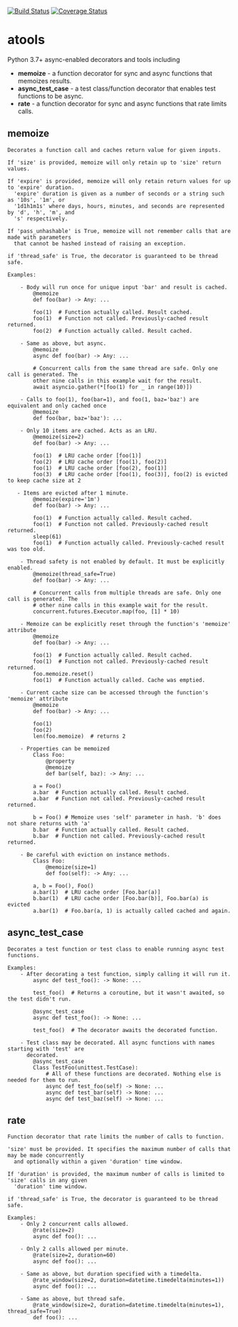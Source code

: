 [![Build Status](https://travis-ci.org/cevans87/atools.svg?branch=master&kill_cache=1)](https://travis-ci.org/cevans87/atools)
[![Coverage Status](https://coveralls.io/repos/github/cevans87/atools/badge.svg?branch=master&kill_cache=1)](https://coveralls.io/github/cevans87/atools?branch=master)
# atools
Python 3.7+ async-enabled decorators and tools including

- __memoize__ - a function decorator for sync and async functions that memoizes results.
- __async_test_case__ - a test class/function decorator that enables test functions to be async.
- __rate__ - a function decorator for sync and async functions that rate limits calls.

## memoize
    Decorates a function call and caches return value for given inputs.

    If 'size' is provided, memoize will only retain up to 'size' return values.

    If 'expire' is provided, memoize will only retain return values for up to 'expire' duration.
      'expire' duration is given as a number of seconds or a string such as '10s', '1m', or
      '1d1h1m1s' where days, hours, minutes, and seconds are represented by 'd', 'h', 'm', and
      's' respectively.

    If 'pass_unhashable' is True, memoize will not remember calls that are made with parameters
      that cannot be hashed instead of raising an exception.

    if 'thread_safe' is True, the decorator is guaranteed to be thread safe.

    Examples:

        - Body will run once for unique input 'bar' and result is cached.
            @memoize
            def foo(bar) -> Any: ...

            foo(1)  # Function actually called. Result cached.
            foo(1)  # Function not called. Previously-cached result returned.
            foo(2)  # Function actually called. Result cached.

        - Same as above, but async.
            @memoize
            async def foo(bar) -> Any: ...

            # Concurrent calls from the same thread are safe. Only one call is generated. The
            other nine calls in this example wait for the result.
            await asyncio.gather(*[foo(1) for _ in range(10)])

        - Calls to foo(1), foo(bar=1), and foo(1, baz='baz') are equivalent and only cached once
            @memoize
            def foo(bar, baz='baz'): ...

        - Only 10 items are cached. Acts as an LRU.
            @memoize(size=2)
            def foo(bar) -> Any: ...

            foo(1)  # LRU cache order [foo(1)]
            foo(2)  # LRU cache order [foo(1), foo(2)]
            foo(1)  # LRU cache order [foo(2), foo(1)]
            foo(3)  # LRU cache order [foo(1), foo(3)], foo(2) is evicted to keep cache size at 2

       - Items are evicted after 1 minute.
            @memoize(expire='1m')
            def foo(bar) -> Any: ...

            foo(1)  # Function actually called. Result cached.
            foo(1)  # Function not called. Previously-cached result returned.
            sleep(61)
            foo(1)  # Function actually called. Previously-cached result was too old.

        - Thread safety is not enabled by default. It must be explicitly enabled.
            @memoize(thread_safe=True)
            def foo(bar) -> Any: ...

            # Concurrent calls from multiple threads are safe. Only one call is generated. The
            # other nine calls in this example wait for the result.
            concurrent.futures.Executor.map(foo, [1] * 10)

        - Memoize can be explicitly reset through the function's 'memoize' attribute
            @memoize
            def foo(bar) -> Any: ...

            foo(1)  # Function actually called. Result cached.
            foo(1)  # Function not called. Previously-cached result returned.
            foo.memoize.reset()
            foo(1)  # Function actually called. Cache was emptied.

        - Current cache size can be accessed through the function's 'memoize' attribute
            @memoize
            def foo(bar) -> Any: ...

            foo(1)
            foo(2)
            len(foo.memoize)  # returns 2

        - Properties can be memoized
            Class Foo:
                @property
                @memoize
                def bar(self, baz): -> Any: ...

            a = Foo()
            a.bar  # Function actually called. Result cached.
            a.bar  # Function not called. Previously-cached result returned.

            b = Foo() # Memoize uses 'self' parameter in hash. 'b' does not share returns with 'a'
            b.bar  # Function actually called. Result cached.
            b.bar  # Function not called. Previously-cached result returned.

        - Be careful with eviction on instance methods.
            Class Foo:
                @memoize(size=1)
                def foo(self): -> Any: ...

            a, b = Foo(), Foo()
            a.bar(1)  # LRU cache order [Foo.bar(a)]
            b.bar(1)  # LRU cache order [Foo.bar(b)], Foo.bar(a) is evicted
            a.bar(1)  # Foo.bar(a, 1) is actually called cached and again.

## async_test_case
    Decorates a test function or test class to enable running async test functions.

    Examples:
        - After decorating a test function, simply calling it will run it.
            async def test_foo(): -> None: ...

            test_foo()  # Returns a coroutine, but it wasn't awaited, so the test didn't run.

            @async_test_case
            async def test_foo(): -> None: ...

            test_foo()  # The decorator awaits the decorated function.

        - Test class may be decorated. All async functions with names starting with 'test' are
          decorated.
            @async_test_case
            Class TestFoo(unittest.TestCase):
                # All of these functions are decorated. Nothing else is needed for them to run.
                async def test_foo(self) -> None: ...
                async def test_bar(self) -> None: ...
                async def test_baz(self) -> None: ...

## rate                
    Function decorator that rate limits the number of calls to function.

    'size' must be provided. It specifies the maximum number of calls that may be made concurrently
      and optionally within a given 'duration' time window.

    If 'duration' is provided, the maximum number of calls is limited to 'size' calls in any given
      'duration' time window.

    if 'thread_safe' is True, the decorator is guaranteed to be thread safe.

    Examples:
        - Only 2 concurrent calls allowed.
            @rate(size=2)
            async def foo(): ...

        - Only 2 calls allowed per minute.
            @rate(size=2, duration=60)
            async def foo(): ...

        - Same as above, but duration specified with a timedelta.
            @rate_window(size=2, duration=datetime.timedelta(minutes=1))
            async def foo(): ...

        - Same as above, but thread safe.
            @rate_window(size=2, duration=datetime.timedelta(minutes=1), thread_safe=True)
            def foo(): ...

